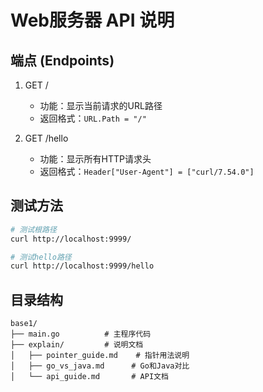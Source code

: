 # Web服务器 API 说明

## 端点 (Endpoints)
1. GET / 
   - 功能：显示当前请求的URL路径
   - 返回格式：`URL.Path = "/"`

2. GET /hello
   - 功能：显示所有HTTP请求头
   - 返回格式：`Header["User-Agent"] = ["curl/7.54.0"]`

## 测试方法
```bash
# 测试根路径
curl http://localhost:9999/

# 测试hello路径
curl http://localhost:9999/hello
```

## 目录结构
```
base1/
├── main.go          # 主程序代码
├── explain/         # 说明文档
│   ├── pointer_guide.md    # 指针用法说明
│   ├── go_vs_java.md      # Go和Java对比
│   └── api_guide.md       # API文档
```